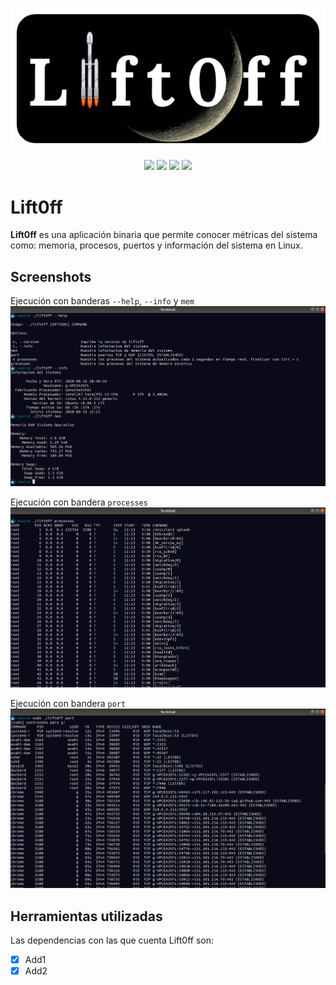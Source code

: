 <p align="center"> 
<img src="image/logo.png">
</p>
<p align="center">
    <a href="https://img.shields.io/badge/-Linux-grey?logo=linux" alt="Linux">
        <img src="https://img.shields.io/badge/-Linux-grey?logo=linux" /></a>
    <a href="https://img.shields.io/badge/Bash-v4.4%5E-green?logo=GNU%20bash" alt="Bash">
        <img src="https://img.shields.io/badge/Bash-v4.4%5E-green?logo=GNU%20bash" /></a>
    <a href="https://img.shields.io/badge/Go-v1.14.6-blue" alt="Go">
        <img src="https://img.shields.io/badge/Go-v1.14.6-blue" /></a>
    <a href="https://img.shields.io/badge/version-v1.0.0-informational" alt="Version">
        <img src="https://img.shields.io/badge/version-v1.0.0-informational" /></a>
</p>

# Lift0ff

**Lift0ff** es una aplicación binaria que permite conocer métricas del sistema como: memoria, procesos, puertos y información del sistema en Linux.


## Screenshots

Ejecución con banderas `--help`, `--info` y `mem`
![Screenshot 1](image/image1.png)

Ejecución con bandera `processes`
![Screenshot 2](image/image2.png)

Ejecución con bandera `port`
![Screenshot 3](image/image3.png)


## Herramientas utilizadas
Las dependencias con las que cuenta Lift0ff son:
- [x] Add1
- [x] Add2
